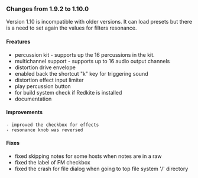 ### Changes from 1.9.2 to 1.10.0

Version	1.10 is	incompatible with older	versions. It can load presets
but there is a need to set again the values for	filters resonance.

#### Freatures

   - percussion kit - supports up the 16 percussions in the kit.
   - multichannel support - supports up to 16 audio output channels
   - distortion drive envelope
   - enabled back the shortcut "k" key for triggering sound
   - distortion	effect input limiter
   - play percussion button
   - for build system check if Redkite is installed
   - documentation

#### Improvements

    - improved the checkbox for effects
    - resonance knob was reversed

#### Fixes

   - fixed skipping notes for some hosts when notes are in a raw
   - fixed the label of FM checkbox
   - fixed the crash for file dialog when going	to top file system '/' directory
